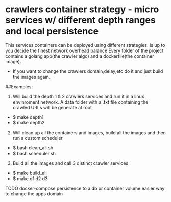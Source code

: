 # crawlers container strategy - micro services w/ different depth ranges and local persistence

This services containers can be deployed using different strategies.
Is up to you decide the finest network overhead balance
Every folder of the project contains a golang app(the crawler algo) and a dockerfile(the container image).

* If you want to change the crawlers domain,delay,etc do it and just build the images again.

##Examples:

1) Will build the depth 1 & 2 crawlers services and run it in a linux envinroment network. 
A data folder with a .txt file containing the crawled URLs will be generate at root

+ $ make depth1
+ $ make depth2

2) Will clean up all the containers and images, build all the images and then run a custom scheduler

+ $ bash clean_all.sh
+ $ bash scheduler.sh

3) Build all the images and call 3 distinct crawler services 

+ $ make build_all
+ $ make d1 d2 d3



TODO
docker-compose persistence to a db or container volume
easier way to change the apps domain

